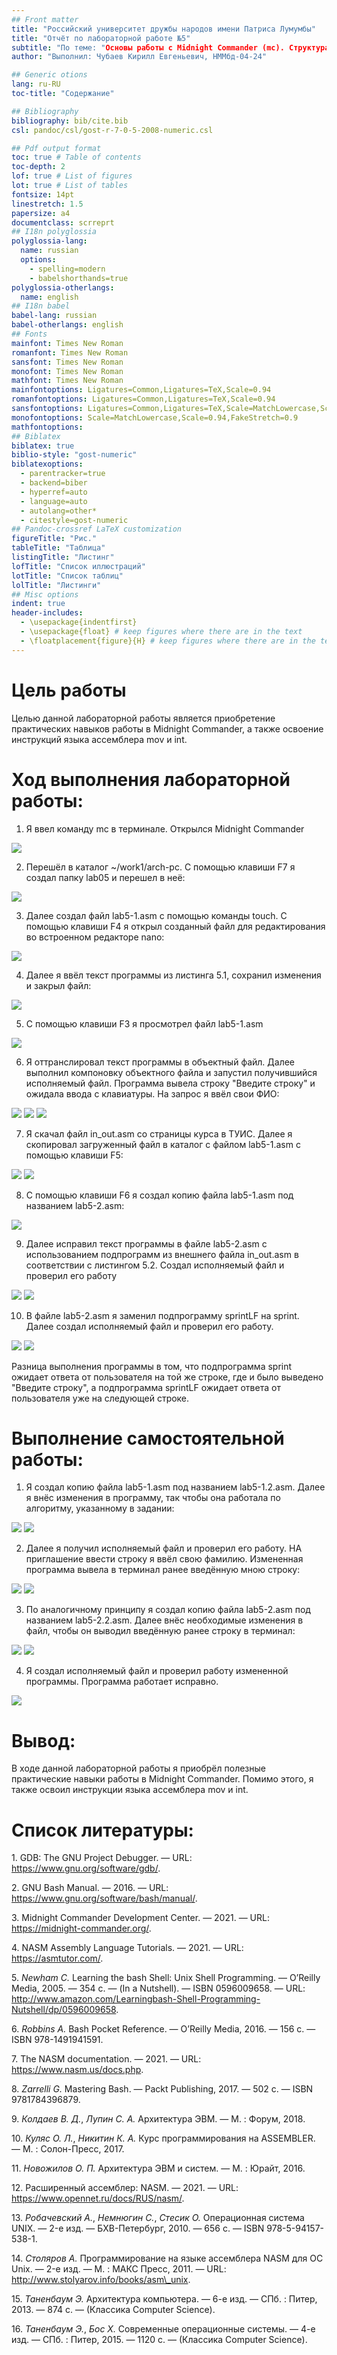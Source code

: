 ```yaml
---
## Front matter
title: "Российский университет дружбы народов имени Патриса Лумумбы"
title: "Отчёт по лабораторной работе №5"
subtitle: "По теме: "Основы работы с Midnight Commander (mc). Структура программы на языке ассемблера NASM. Системные вызовы в ОС GNU Linux."
author: "Выполнил: Чубаев Кирилл Евгеньевич, НММбд-04-24"

## Generic otions
lang: ru-RU
toc-title: "Содержание"

## Bibliography
bibliography: bib/cite.bib
csl: pandoc/csl/gost-r-7-0-5-2008-numeric.csl

## Pdf output format
toc: true # Table of contents
toc-depth: 2
lof: true # List of figures
lot: true # List of tables
fontsize: 14pt
linestretch: 1.5
papersize: a4
documentclass: scrreprt
## I18n polyglossia
polyglossia-lang:
  name: russian
  options:
	- spelling=modern
	- babelshorthands=true
polyglossia-otherlangs:
  name: english
## I18n babel
babel-lang: russian
babel-otherlangs: english
## Fonts
mainfont: Times New Roman
romanfont: Times New Roman
sansfont: Times New Roman
monofont: Times New Roman
mathfont: Times New Roman
mainfontoptions: Ligatures=Common,Ligatures=TeX,Scale=0.94
romanfontoptions: Ligatures=Common,Ligatures=TeX,Scale=0.94
sansfontoptions: Ligatures=Common,Ligatures=TeX,Scale=MatchLowercase,Scale=0.94
monofontoptions: Scale=MatchLowercase,Scale=0.94,FakeStretch=0.9
mathfontoptions:
## Biblatex
biblatex: true
biblio-style: "gost-numeric"
biblatexoptions:
  - parentracker=true
  - backend=biber
  - hyperref=auto
  - language=auto
  - autolang=other*
  - citestyle=gost-numeric
## Pandoc-crossref LaTeX customization
figureTitle: "Рис."
tableTitle: "Таблица"
listingTitle: "Листинг"
lofTitle: "Список иллюстраций"
lotTitle: "Список таблиц"
lolTitle: "Листинги"
## Misc options
indent: true
header-includes:
  - \usepackage{indentfirst}
  - \usepackage{float} # keep figures where there are in the text
  - \floatplacement{figure}{H} # keep figures where there are in the text
---
```


# Цель работы

Целью данной лабораторной работы является приобретение практических навыков работы в Midnight Commander, а также освоение инструкций
языка ассемблера mov и int.

# Ход выполнения лабораторной работы:

1. Я ввел команду mc в терминале. Открылся Midnight Commander

![](lab5_images/1.png)

2. Перешёл в каталог ~/work1/arch-pc. С помощью клавиши F7 я создал папку lab05 и перешел в неё:

![](lab5_images/2.png)

3. Далее создал файл lab5-1.asm с помощью команды touch. С помощью клавиши F4 я открыл созданный файл для редактирования во встроенном редакторе nano:

![](lab5_images/3.png)

4. Далее я ввёл текст программы из листинга 5.1, сохранил изменения и закрыл файл:

![](lab5_images/4.png)

5. С помощью клавиши F3 я просмотрел файл lab5-1.asm

![](lab5_images/5.png)

6. Я оттранслировал текст программы в объектный файл. Далее выполнил компоновку объектного файла и запустил получившийся исполняемый файл. Программа вывела строку "Введите строку" и ожидала ввода с клавиатуры. На запрос я ввёл свои ФИО:

![](lab5_images/6.png)
![](lab5_images/7.png)
![](lab5_images/8.png)

7. Я скачал файл in_out.asm со страницы курса в ТУИС. Далее я скопировал загруженный файл в каталог с файлом lab5-1.asm с помощью клавиши F5:

![](lab5_images/9.png)
![](lab5_images/10.png)

8.  С помощью клавиши F6 я создал копию файла lab5-1.asm под названием lab5-2.asm:

![](lab5_images/11.png)

9. Далее исправил текст программы в файле lab5-2.asm с использованием подпрограмм из внешнего файла in_out.asm в соответствии с листингом 5.2. Создал исполняемый файл и проверил его работу

![](lab5_images/12.png)
![](lab5_images/13.png)

10. В файле lab5-2.asm я заменил подпрограмму sprintLF на sprint. Далее создал исполняемый файл и проверил его работу.

![](lab5_images/14.png)
![](lab5_images/15.png)

Разница выполнения программы в том, что подпрограмма sprint ожидает ответа от пользователя на той же строке, где и было выведено "Введите строку", а подпрограмма sprintLF ожидает ответа от пользователя уже на следующей строке.

# Выполнение самостоятельной работы:

1. Я создал копию файла lab5-1.asm под названием lab5-1.2.asm. Далее я внёс изменения в программу, так чтобы она работала по алгоритму, указанному в задании:

![](lab5_images/16.png)
![](lab5_images/17.png)

2. Далее я получил исполняемый файл и проверил его работу. НА приглашение ввести строку я ввёл свою фамилию. Измененная программа вывела в терминал ранее введённую мною строку:

![](lab5_images/18.png)
![](lab5_images/19.png)

3. По аналогичному принципу я создал копию файла lab5-2.asm под названием lab5-2.2.asm. Далее внёс необходимые изменения в файл, чтобы он выводил введённую ранее строку в терминал:

![](lab5_images/20.png)
![](lab5_images/21.png)

4. Я создал исполняемый файл и проверил работу измененной программы. Программа работает исправно.

![](lab5_images/22.png)

# Вывод:

В ходе данной лабораторной работы я приобрёл полезные практические навыки работы в Midnight Commander. Помимо этого, я также освоил инструкции языка ассемблера mov и int.

# Список литературы:

1\. GDB: The GNU Project Debugger. — URL: https://www.gnu.org/software/gdb/.

2\. GNU Bash Manual. — 2016. — URL: https://www.gnu.org/software/bash/manual/.

3\. Midnight Commander Development Center. — 2021. — URL: https://midnight-commander.org/.

4\. NASM Assembly Language Tutorials. — 2021. — URL: https://asmtutor.com/.

5\. *Newham C.* Learning the bash Shell: Unix Shell Programming. — O’Reilly Media, 2005. — 354 с. — (In a Nutshell). — ISBN 0596009658. — URL: http://www.amazon.com/Learningbash-Shell-Programming-Nutshell/dp/0596009658.

6\. *Robbins A.* Bash Pocket Reference. — O’Reilly Media, 2016. — 156 с. — ISBN 978-1491941591.

7\. The NASM documentation. — 2021. — URL: https://www.nasm.us/docs.php.

8\. *Zarrelli G.* Mastering Bash. — Packt Publishing, 2017. — 502 с. — ISBN 9781784396879.

9\. *Колдаев В. Д.*, *Лупин С. А.* Архитектура ЭВМ. — М. : Форум, 2018.

10\. *Куляс О. Л.*, *Никитин К. А.* Курс программирования на ASSEMBLER. — М. : Солон-Пресс, 2017.

11\. *Новожилов О. П.* Архитектура ЭВМ и систем. — М. : Юрайт, 2016.

12\. Расширенный ассемблер: NASM. — 2021. — URL: https://www.opennet.ru/docs/RUS/nasm/.

13\. *Робачевский А.*, *Немнюгин С.*, *Стесик О.* Операционная система UNIX. — 2-е изд. — БХВ-Петербург, 2010. — 656 с. — ISBN 978-5-94157-538-1.

14\. *Столяров А.* Программирование на языке ассемблера NASM для ОС Unix. — 2-е изд. — М. : МАКС Пресс, 2011. — URL: http://www.stolyarov.info/books/asm\_unix.

15\. *Таненбаум Э.* Архитектура компьютера. — 6-е изд. — СПб. : Питер, 2013. — 874 с. — (Классика Computer Science).

16\. *Таненбаум Э.*, *Бос Х.* Современные операционные системы. — 4-е изд. — СПб. : Питер, 2015. — 1120 с. — (Классика Computer Science).


